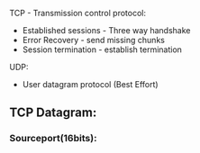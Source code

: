TCP - Transmission control protocol:
  - Established sessions - Three way handshake
  - Error Recovery - send missing chunks
  - Session termination - establish termination


UDP:
 - User datagram protocol (Best Effort)
 
## TCP Datagram:
### Sourceport(16bits):
